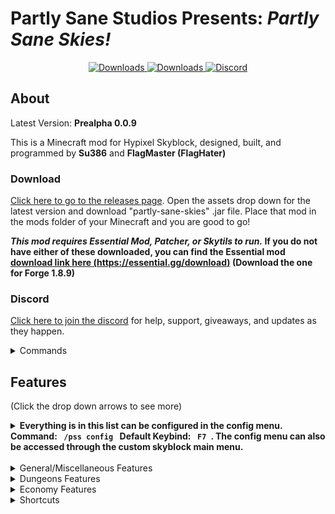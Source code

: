 # **Partly Sane Studios Presents:** *Partly Sane Skies!*

<p align="center">
  <a href="https://github.com/PartlySaneStudios/partly-sane-skies/releases" target="_blank">
    <img alt="Downloads" src="https://img.shields.io/github/v/release/PartlySaneStudios/partly-sane-skies?display_name=tag" />
  </a>
  <a href="https://github.com/PartlySaneStudios/partly-sane-skies/releases" target="_blank">
    <img alt="Downloads" src="https://img.shields.io/github/downloads/PartlySaneStudios/partly-sane-skies/total" />
  </a>
  <a href="https://discord.gg/v4PU3WeH7z" target="_blank">
    <img alt="Discord" src="https://img.shields.io/discord/1001847734766145607" />
  </a>
</p>

## About

Latest Version: **Prealpha 0.0.9**

This is a Minecraft mod for Hypixel Skyblock, designed, built, and programmed by **Su386** and **FlagMaster (FlagHater)**

### Download

[Click here to go to the releases page](<https://github.com/Su386yt/partly-sane-skies/releases>).
 Open the assets drop down for the latest version and download "partly-sane-skies" .jar file. Place that mod in the mods folder of your Minecraft and you are good to go!

 ***This mod requires Essential Mod, Patcher, or Skytils to run.* If you do not have either of these downloaded, you can find the Essential mod [download link here (https://essential.gg/download)](<https://essential.gg/download>) (Download the one for Forge 1.8.9)**

### Discord

[Click here to join the discord](https://discord.gg/v4PU3WeH7z) for help, support, giveaways, and updates as they happen.
<details>
  <summary> Commands </summary>

## Commands'

``/pss``: A help command for Partly Sane Skies
``/pss config``, ``/pssconfig``: A command to open the PSS Config menu. It can also be keybinded in the vanilla options menu. Default: ``F7``

``/pssdisc``, ``/pssdiscord``: Sends a link to the discord. [Or you can just join here (https://discord.gg/v4PU3WeH7z)](https://discord.gg/v4PU3WeH7z)

``/skillup <username>``, ``/su <username>``: Command to use the skill upgrade recommandation feature. (See Features)

``/pm``, ``/partymanager``: Command to open the Party Manager. It can also be keybinded in the vanilla options menu.

``/permparty``, ``/permp``, ``/pp``: Command to use Permanent Dungeon Party Selector. (See Features)

``/fp``, ``/pf``: Command to use Party All Friends. (See Features)

``/chatalert``, ``/ca``: Command to use the Chat Alerts System. (See Features)

</details>

## Features

(Click the drop down arrows to see more)

<details>
  <summary> <b> Everything is in this list can be configured in the config menu. Command:  <code> /pss config </code> Default Keybind:  <code> F7 </code>. The config menu can also be accessed through the custom skyblock main menu. </b> </summary>

  ![Config Menu](images/config_menu.png)

</details>

<br>

<details>
  <summary> General/Miscellaneous Features </summary>
  
## General/Miscellaneous Features

General and Miscellaneous features.

### Custom Main Menu

Upon start up of Minecraft, a nice, Skyblock themed main menu will display. There are various configurable options from Skyblock-themed backrounds, along with an option to select a random background.

![Custom Main Menu](images/custom_main_menu.png)

### Skill Upgrade Recommendation

A helpful command to help recommend what skill you should upgrade less. Using ``/skillup <username>`` or ``/su <username>`` will provide a list of recommended skills to upgrade.

![Location Banner](images/skill_upgrade.png)

### RNG Drop Banner and Sound

When you get a rare drop, a Pumpkin Dicer or Melon Slicer like pop-up banner will appear, along with a sound, celebrating your drop.

![Custom Main Menu](images/rng_drop_banner.png)

### Worm Warning

When you are mining in the Crystal Hollows and a worm or Scatha spawns, you get a message on screen, along with a sound, warning you that a worm has spawned.

### Location Banner

When switching to a new location region on skyblock, an MMO RPG style banner will appear, informing you that you have switched to a new region.

![Location Banner](images/location_banner.png)

### Chat Alerts

Using ``/ca``, you can add and remove specific phrases that will be highlighted when someone says them. Example: If you add the word "``flag``" (using ``/ca add flag``) to Chat Alerts, it will highlight the word and play a notification when someone says it.

![Chat Alerts](images/chat_alerts.png)

### Chat Color

Private messages and messages that are sent in the Party, Guild, Guild Officer, or Skyblock Co-op channels will now have the color of the channel they are sent in.

![Chat Colors](images/chat_color.png)

### Incorrect Pet for Minion Alert

If you do not the right pet selected for leveling up minions, you will be warned so that you never lose any pet EXP because you still have your level 100 dungeon pet activated. An optional World War II (1938-1945) air raid siren can be activated.

### Non Chat Color

Messages sent by nons (non ranked players) can be configured to have the same white as the rest of the chat. This option is off by default but can be turned on in the PSS Config menu.

</details>

<details>
  <summary> Dungeons Features </summary>

## Dungeon Features

### Party Manager

Manage your party and join dungeons with a helpful party manager, with features such as viewing stats, kicking, party transfer buttons, and etc. Included in the Party Manager GUI. You can open it by typing the command ``/pm`` or by using the keybind. Default: ``M``

![Custom Main Menu](images/party_manager.png)

### Watcher Ready, Message, Warning, Siren and Sound

When the watcher is done spawning mobs, a message will appear on your screen, along with an optional sound, party message and World War II (1938-1945) air raid siren incase the previous two don't get your attention..

### Permanent Dungeon Party Selector

Automatically parties everyone in a permanent dungeon party. Using ``/pp`` or ``/permparty``, you have the option to create, party, delete, and add and remove members from your permanent party. You can even add different parties such as an f6Party or a jujuNonCarry party.

</details>

<details>
  <summary> Economy Features </summary>

## Economy

### No Cookie Warning

Never lose your coins to the void again! When the mod detects you do not have a cookie active, it will warn you to buy a new one. Optionally, it can warn you only if you have a lot of coins in your purse.

### Enhanced Auction Menu and BIN Sniper

A brand new auction house menu that gives you more information on prices, instant inflation, and mark up. Using that information, the menu highlights BIN items that are significantly below their  value (Default: 13% below).

![Custom Main Menu](images/custom_ah.png)

### Garden Shop Trade Cost

Shows you information about the garden shop trades.

![Custom Main Menu](images/garden_trade_cost.png)

### Top Crops to Compost

Shows you information about which crops are the best to use for the composter at the current moment in time

![Top Crops to Compost](images/crop_compost.png)

</details>

<details>
  <summary> Shortcuts </summary>

## Shortcuts

### Open Wiki Keybind

Using the keybind, it will automatically look up the wiki article for the item you are hovering over. (``NONE`` key by default)

### Pets Menu Keybind

A keybind shortcut to open the pets menu. Customisable in the vanilla options menu. (``NONE`` key by default)

### Crafting Table Menu Keybind

A keybind shortcut to open the crafting table menu. Customisable in the vanilla options menu. (``NONE`` key by default)

### Wardrobe Menu Keybind

A keybind shortcut to open the wardrobe menu. Customisable in the vanilla options menu. (``NONE`` key by default)

### Storage Menu Keybind

A keybind shortcut to open the storage menu. Customisable in the vanilla options menu. (``NONE`` key by default)

### Party All Friends

A command to party all of your active friends. Using ``/fp``, it will party every online member on your friends list.
</details>
